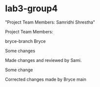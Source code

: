 # lab3-group4
"Project Team Members: Samridhi Shrestha"



Project Team Members: 

bryce-branch
Bryce

Some changes 

Made changes and reviewed by Sami. 

Some change

Corrected changes made by Bryce
main

